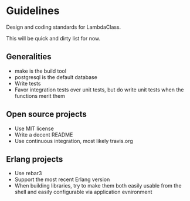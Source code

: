 # Guidelines
Design and coding standards for LambdaClass.

This will be quick and dirty list for now.

## Generalities

* make is the build tool
* postgresql is the default database
* Write tests
* Favor integration tests over unit tests, but do write unit tests
  when the functions merit them

## Open source projects

* Use MIT license
* Write a decent README
* Use continuous integration, most likely travis.org

## Erlang projects

* Use rebar3
* Support the most recent Erlang version
* When building libraries, try to make them both easily usable from
  the shell and easily configurable via application evnironment
